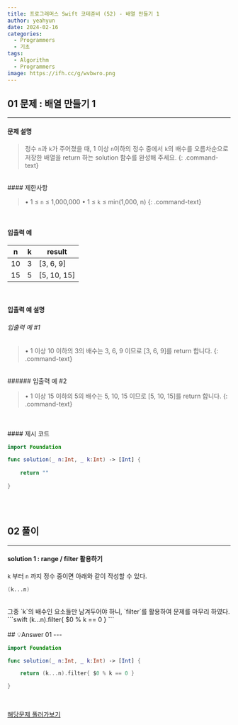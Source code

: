 ```yaml
---
title: 프로그래머스 Swift 코테준비 (52) - 배열 만들기 1
author: yeahyun
date: 2024-02-16
categories:
  - Programmers
  - 기초
tags:
  - Algorithm
  - Programmers
image: https://ifh.cc/g/wvbwro.png
---
```

## 01 문제 : 배열 만들기 1

---
#### 문제 설명

>정수 `n`과 `k`가 주어졌을 때, 1 이상 `n`이하의 정수 중에서 `k`의 배수를 오름차순으로 저장한 배열을 return 하는 solution 함수를 완성해 주세요.
{: .command-text}

<BR>
#### 제한사항

>• 1 ≤ `n` ≤ 1,000,000
>• 1 ≤ `k` ≤ min(1,000, n)
{: .command-text}
<BR>

#### 입출력 예

|n|k|result|
|---|---|---|
|10|3|[3, 6, 9]|
|15|5|[5, 10, 15]|

<BR>

#### 입출력 예 설명

###### 입출력 예 #1

>• 1 이상 10 이하의 3의 배수는 3, 6, 9 이므로 [3, 6, 9]를 return 합니다.
{: .command-text}
<br>
###### 입출력 예 #2

>• 1 이상 15 이하의 5의 배수는 5, 10, 15 이므로 [5, 10, 15]를 return 합니다.
{: .command-text}
<br>

<br>
#### 제시 코드

```swift
import Foundation

func solution(_ n:Int, _ k:Int) -> [Int] {
    
    return ""
    
}
```

<br>
<br>

## 02 풀이 
---

#### solution 1 : range / filter 활용하기

`k` 부터 `n` 까지 정수 중이면 아래와 같이 작성할 수 있다.

```swift
(k...n)
```

<br>
그중 `k`의 배수인 요소들만 남겨두어야 하니, `filter`를 활용하여 문제를 마무리 하였다.
```swift
 (k...n).filter{ $0 % k == 0 }
```

<br>
<br>
## 💡Answer 01
---

```swift
import Foundation

func solution(_ n:Int, _ k:Int) -> [Int] {

	return (k...n).filter{ $0 % k == 0 }

}
```

<br>

[해당문제 풀러가보기](https://school.programmers.co.kr/learn/courses/30/lessons/181901)